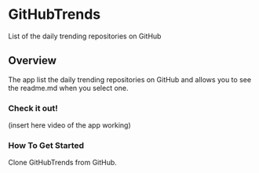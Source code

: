 # GitHubTrends
List of the daily trending repositories on GitHub

## Overview
The app list the daily trending repositories on GitHub and allows you to see the readme.md when you select one. 

### Check it out!
(insert here video of the app working)

### How To Get Started
Clone GitHubTrends from GitHub.
